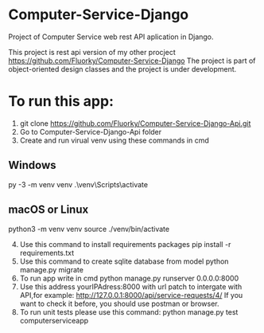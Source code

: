 # Computer-Service-Django
Project of Computer Service web rest API aplication in Django.

This project is rest api version of my other procject https://github.com/Fluorky/Computer-Service-Django
The project is part of object-oriented design classes and the project is under development.



# To run this app:
1. git clone https://github.com/Fluorky/Computer-Service-Django-Api.git
2. Go to Computer-Service-Django-Api folder
3. Create and run virual venv using these commands in cmd 

## Windows
py -3 -m venv venv
.\\venv\\Scripts\\activate

## macOS or Linux
python3 -m venv venv
source ./venv/bin/activate

4.  Use this command to install requirements packages
pip install -r requirements.txt
5. Use this command to create sqlite database from model
python manage.py migrate
6. To run app write in cmd
python manage.py runserver 0.0.0.0:8000 
7. Use this address yourIPAdress:8000 with url patch to intergate with API,for example: http://127.0.0.1:8000/api/service-requests/4/
If you want to check it before, you should use postman or browser.
8. To run unit tests please use this command:
python manage.py test computerserviceapp